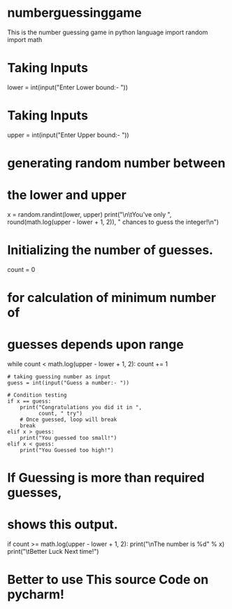 # numberguessinggame
This is the number guessing game in python language
import random
import math
# Taking Inputs
lower = int(input("Enter Lower bound:- "))
 
# Taking Inputs
upper = int(input("Enter Upper bound:- "))
 
# generating random number between
# the lower and upper
x = random.randint(lower, upper)
print("\n\tYou've only ", 
       round(math.log(upper - lower + 1, 2)),
      " chances to guess the integer!\n")
 
# Initializing the number of guesses.
count = 0
 
# for calculation of minimum number of
# guesses depends upon range
while count < math.log(upper - lower + 1, 2):
    count += 1
 
    # taking guessing number as input
    guess = int(input("Guess a number:- "))
 
    # Condition testing
    if x == guess:
        print("Congratulations you did it in ",
              count, " try")
        # Once guessed, loop will break
        break
    elif x > guess:
        print("You guessed too small!")
    elif x < guess:
        print("You Guessed too high!")
 
# If Guessing is more than required guesses,
# shows this output.
if count >= math.log(upper - lower + 1, 2):
    print("\nThe number is %d" % x)
    print("\tBetter Luck Next time!")
 
# Better to use This source Code on pycharm!
